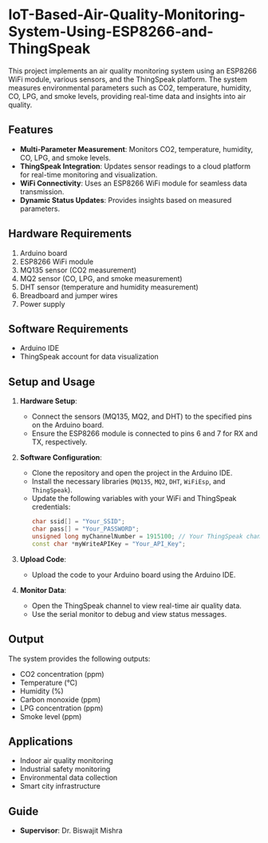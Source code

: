 # IoT-Based-Air-Quality-Monitoring-System-Using-ESP8266-and-ThingSpeak


This project implements an air quality monitoring system using an ESP8266 WiFi module, various sensors, and the ThingSpeak platform. The system measures environmental parameters such as CO2, temperature, humidity, CO, LPG, and smoke levels, providing real-time data and insights into air quality.

## Features
- **Multi-Parameter Measurement**: Monitors CO2, temperature, humidity, CO, LPG, and smoke levels.
- **ThingSpeak Integration**: Updates sensor readings to a cloud platform for real-time monitoring and visualization.
- **WiFi Connectivity**: Uses an ESP8266 WiFi module for seamless data transmission.
- **Dynamic Status Updates**: Provides insights based on measured parameters.

## Hardware Requirements
1. Arduino board
2. ESP8266 WiFi module
3. MQ135 sensor (CO2 measurement)
4. MQ2 sensor (CO, LPG, and smoke measurement)
5. DHT sensor (temperature and humidity measurement)
6. Breadboard and jumper wires
7. Power supply

## Software Requirements
- Arduino IDE
- ThingSpeak account for data visualization

## Setup and Usage
1. **Hardware Setup**:
   - Connect the sensors (MQ135, MQ2, and DHT) to the specified pins on the Arduino board.
   - Ensure the ESP8266 module is connected to pins 6 and 7 for RX and TX, respectively.

2. **Software Configuration**:
   - Clone the repository and open the project in the Arduino IDE.
   - Install the necessary libraries (`MQ135`, `MQ2`, `DHT`, `WiFiEsp`, and `ThingSpeak`).
   - Update the following variables with your WiFi and ThingSpeak credentials:
     ```cpp
     char ssid[] = "Your_SSID";
     char pass[] = "Your_PASSWORD";
     unsigned long myChannelNumber = 1915100; // Your ThingSpeak channel number
     const char *myWriteAPIKey = "Your_API_Key";
     ```

3. **Upload Code**:
   - Upload the code to your Arduino board using the Arduino IDE.

4. **Monitor Data**:
   - Open the ThingSpeak channel to view real-time air quality data.
   - Use the serial monitor to debug and view status messages.

## Output
The system provides the following outputs:
- CO2 concentration (ppm)
- Temperature (°C)
- Humidity (%)
- Carbon monoxide (ppm)
- LPG concentration (ppm)
- Smoke level (ppm)


## Applications
- Indoor air quality monitoring
- Industrial safety monitoring
- Environmental data collection
- Smart city infrastructure

## Guide
- **Supervisor**: Dr. Biswajit Mishra



